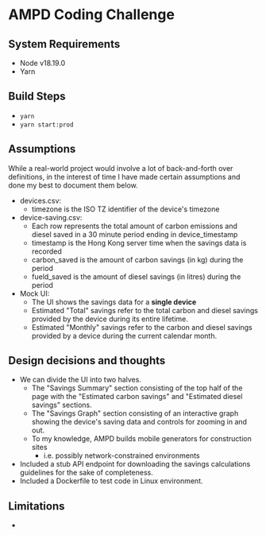 # AMPD Coding Challenge

## System Requirements
- Node v18.19.0
- Yarn

## Build Steps
- ```yarn```
- ```yarn start:prod```

## Assumptions
While a real-world project would involve a lot of back-and-forth over definitions, in the interest of time I have made certain assumptions and done my best to document them below.
- devices.csv:
    - timezone is the ISO TZ identifier of the device's timezone
- device-saving.csv:
    - Each row represents the total amount of carbon emissions and diesel saved in a 30 minute period ending in device_timestamp
    - timestamp is the Hong Kong server time when the savings data is recorded
    - carbon_saved is the amount of carbon savings (in kg) during the period
    - fueld_saved is the amount  of diesel savings (in litres) during the period
- Mock UI:
    - The UI shows the savings data for a **single device**
    - Estimated "Total" savings refer to the total carbon and diesel savings provided by the device during its entire lifetime.
    - Estimated "Monthly" savings refer to the carbon and diesel savings provided by a device during the current calendar month.

## Design decisions and thoughts
- We can divide the UI into two halves.
    - The "Savings Summary" section consisting of the top half of the page with the "Estimated carbon savings" and "Estimated diesel savings" sections.
    - The "Savings Graph" section consisting of an interactive graph showing the device's saving data and controls for zooming in and out.
    - To my knowledge, AMPD builds mobile generators for construction sites
        - i.e. possibly network-constrained environments
- Included a stub API endpoint for downloading the savings calculations guidelines for the sake of completeness.
- Included a Dockerfile to test code in Linux environment.

## Limitations
- 